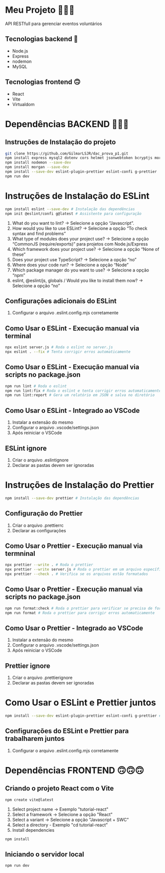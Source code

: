 # Meu Projeto :rocket::rocket::rocket:

API RESTfull para gerenciar eventos voluntários

## Tecnologias backend :bone:
- Node.js
- Express
- nodemon
- MySQL

## Tecnologias frontend :upside_down_face:
- React
- Vite
- Virtualdom

# Dependências BACKEND :bone::bone::bone:

## Instruções de Instalação do projeto

```bash
git clone https://github.com/GilmarLSJR/dac_prova_p1.git
npm install express mysql2 dotenv cors helmet jsonwebtoken bcryptjs morgan
npm install nodemon --save-dev
npm install morgan --save-dev
npm install --save-dev eslint-plugin-prettier eslint-confi g-prettier
npm run dev
```

# Instruções de Instalação do ESLint

```bash
npm install eslint --save-dev # Instalação das dependências
npm init @eslint/confi g@latest # Assistente para configuração
```

1. What do you want to lint? → Selecione a opção “Javascript”.
2. How would you like to use ESLint? → Selecione a opção “To check syntax and find problems”
3. What type of modules does your project use? → Selecione a opção “CommonJS (require/exports)” para projetos com Node.js/Express
4. Which framework does your project use? → Selecione a opção “None of these”
5. Does your project use TypeScript? → Selecione a opção “no”
6. Where does your code run? → Selecione a opção “Node”
7. Which package manager do you want to use? → Selecione a opção “npm”
8. eslint, @eslint/js, globals / Would you like to install them now? → Selecione a opção “no”

## Configurações adicionais do ESLint

1. Configurar o arquivo .eslint.config.mjs corretamente

## Como Usar o ESLint - Execução manual via terminal

```bash
npx eslint server.js # Roda o eslint no server.js
npx eslint . --fix # Tenta corrigir erros automaticamente
```

## Como Usar o ESLint - Execução manual via scripts no package.json

```bash
npm run lint # Roda o eslint
npm run lint:fix # Roda o eslint e tenta corrigir erros automaticamente
npm run lint:report # Gera um relatório em JSON e salva no diretório
```

## Como Usar o ESLint - Integrado ao VSCode

1. Instalar a extensão do mesmo
2. Configurar o arquivo .vscode/settings.json
3. Após reiniciar o VSCode

## ESLint ignore

1. Criar o arquivo .eslintignore
2. Declarar as pastas devem ser ignoradas

# Instruções de Instalação do Prettier

```bash
npm install --save-dev prettier # Instalação das dependências
```

## Configuração do Prettier

1. Criar o arquivo .prettierrc
2. Declarar as configurações

## Como Usar o Prettier - Execução manual via termninal

```bash
npx prettier --write . # Roda o prettier
npx prettier --write server.js # Roda o prettier em um arquivo específico
npx prettier --check . # Verifica se os arquivos estão formatados
```

## Como Usar o Prettier - Execução manual via scripts no package.json

```bash
npm run format:check # Roda o prettier para verificar se precisa de formatação
npm run format # Roda o prettier para corrigir erros automaticamente
```

## Como Usar o Prettier - Integrado ao VSCode

1. Instalar a extensão do mesmo
2. Configurar o arquivo .vscode/settings.json
3. Após reiniciar o VSCode

## Prettier ignore

1. Criar o arquivo .prettierignore
2. Declarar as pastas devem ser ignoradas

# Como Usar o ESLint e Prettier juntos

```bash
npm install --save-dev eslint-plugin-prettier eslint-confi g-prettier # Instalação das dependências
```

## Configurações do ESLint e Prettier para trabalharem juntos

1. Configurar o arquivo .eslint.config.mjs corretamente

# Dependências FRONTEND :upside_down_face::upside_down_face::upside_down_face:

## Criando o projeto React com o Vite

```bash
npm create vite@latest
```

1. Select project name -> Exemplo "tutorial-react"
2. Select a framework -> Selecione a opção "React"
3. Select a variant -> Selecione a opção "Javascript + SWC"
4. Select a directory - Exemplo "cd tutorial-react"
5. Install dependencies
```bash
npm install
```

##  Iniciando o servidor local

```bash
npm run dev
```